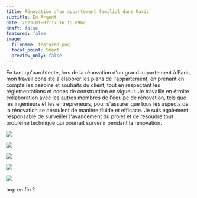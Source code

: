 ```yaml
---
title: Rénovation d'un appartement familial dans Paris
subtitle: En Argent
date: 2023-01-07T17:16:15.896Z
draft: false
featured: false
image:
  filename: featured.png
  focal_point: Smart
  preview_only: false
---
```

En tant qu'aarchtecte, lors de la rénovation d'un grand appartement à Paris, mon travail consiste à élaborer les plans de l'appartement, en prenant en compte les besoins et souhaits du client, tout en respectant les règlementations et codes de construction en vigueur. Je travaille en étroite collaboration avec les autres membres de l'équipe de rénovation, tels que les ingénieurs et les entrepreneurs, pour s'assurer que tous les aspects de la rénovation se déroulent de manière fluide et efficace. Je suis également responsable de surveiller l'avancement du projet et de résoudre tout problème technique qui pourrait survenir pendant la rénovation.

![](jem-caomurat-b-8874.jpg)

![](jem-caomurat-b-8852.jpg)



![](jem-caomurat-b-8863.jpg)

![](jem-caomurat-b-8826w.jpg)

![](jem-caomurat-8803.jpg)

hop en fin ?